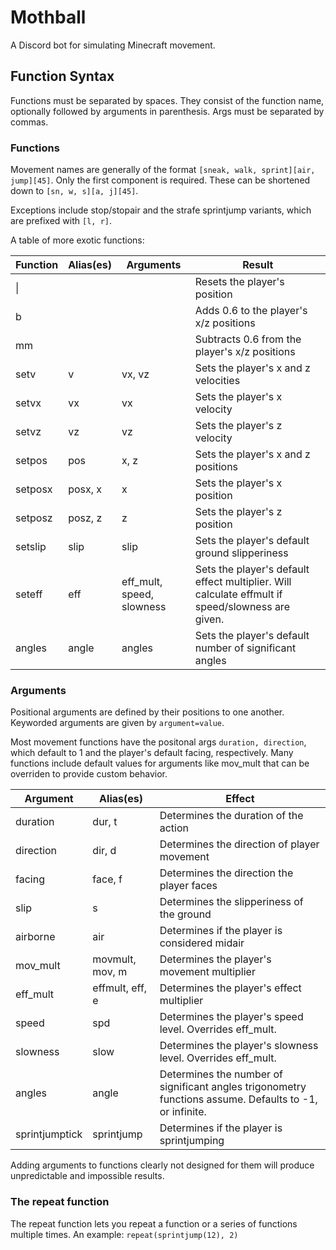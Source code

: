 # Mothball
A Discord bot for simulating Minecraft movement.

## Function Syntax
Functions must be separated by spaces. They consist of the function name, optionally followed by arguments in parenthesis. Args must be separated by commas.

### Functions
Movement names are generally of the format `[sneak, walk, sprint]`​`[air, jump]`​`[45]`. Only the first component is required.
These can be shortened down to `[sn, w, s]`​`[a, j]`​`[45]`.

Exceptions include stop/stopair and the strafe sprintjump variants, which are prefixed with `[l, r]`.

A table of more exotic functions:

| Function | Alias(es) | Arguments                 | Result                                                                                           |
|----------|-----------|---------------------------|--------------------------------------------------------------------------------------------------|
| \|       |           |                           | Resets the player's position                                                                     |
| b        |           |                           | Adds 0.6 to the player's x/z positions                                                           |
| mm       |           |                           | Subtracts 0.6 from the player's x/z positions                                                    |
| setv     | v         | vx, vz                    | Sets the player's x and z velocities                                                             |
| setvx    | vx        | vx                        | Sets the player's x velocity                                                                     |
| setvz    | vz        | vz                        | Sets the player's z velocity                                                                     |
| setpos   | pos       | x, z                      | Sets the player's x and z positions                                                              |
| setposx  | posx, x   | x                         | Sets the player's x position                                                                     |
| setposz  | posz, z   | z                         | Sets the player's z position                                                                     |
| setslip  | slip      | slip                      | Sets the player's default ground slipperiness                                                    |
| seteff   | eff       | eff_mult, speed, slowness | Sets the player's default effect multiplier. Will calculate effmult if speed/slowness are given. |
| angles   | angle     | angles                    | Sets the player's default number of significant angles                                           |

### Arguments
Positional arguments are defined by their positions to one another. Keyworded arguments are given by `argument`​`=`​`value`.

Most movement functions have the positonal args `duration, direction`, which default to 1 and the player's default facing, respectively. Many functions include default values for arguments like mov_mult that can be overriden to provide custom behavior.

| Argument       | Alias(es)       | Effect                                                                                                  |
|----------------|-----------------|---------------------------------------------------------------------------------------------------------|
| duration       | dur, t          | Determines the duration of the action                                                                   |
| direction      | dir, d          | Determines the direction of player movement                                                             |
| facing         | face, f         | Determines the direction the player faces                                                               |
| slip           | s               | Determines the slipperiness of the ground                                                               |
| airborne       | air             | Determines if the player is considered midair                                                           |
| mov_mult       | movmult, mov, m | Determines the player's movement multiplier                                                             |
| eff_mult       | effmult, eff, e | Determines the player's effect multiplier                                                               |
| speed          | spd             | Determines the player's speed level. Overrides eff_mult.                                                |
| slowness       | slow            | Determines the player's slowness level. Overrides eff_mult.                                             |
| angles         | angle           | Determines the number of significant angles trigonometry functions assume. Defaults to -1, or infinite. |
| sprintjumptick | sprintjump      | Determines if the player is sprintjumping                                                               |

Adding arguments to functions clearly not designed for them will produce unpredictable and impossible results.

### The repeat function
The repeat function lets you repeat a function or a series of functions multiple times. An example: `repeat(sprintjump(12), 2)`
